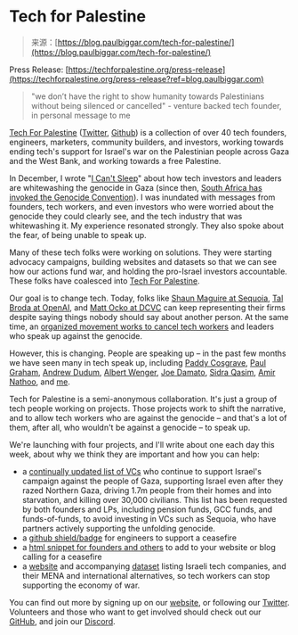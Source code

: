 <!--yml
category: 未分类
date: 2024-05-27 14:25:43
-->

# Tech for Palestine

> 来源：[https://blog.paulbiggar.com/tech-for-palestine/](https://blog.paulbiggar.com/tech-for-palestine/)

Press Release: [https://techforpalestine.org/press-release](https://techforpalestine.org/press-release?ref=blog.paulbiggar.com)

> "we don’t have the right to show humanity towards Palestinians without being silenced or cancelled" - venture backed tech founder, in personal message to me

[Tech For Palestine](https://techforpalestine.org/?ref=blog.paulbiggar.com) ([Twitter](https://twitter.com/tech4palestine?ref=blog.paulbiggar.com), [Github](https://github.com/techforpalestine?ref=blog.paulbiggar.com)) is a collection of over 40 tech founders, engineers, marketers, community builders, and investors, working towards ending tech's support for Israel's war on the Palestinian people across Gaza and the West Bank, and working towards a free Palestine.

In December, I wrote "[I Can't Sleep](https://blog.paulbiggar.com/i-cant-sleep/)" about how tech investors and leaders are whitewashing the genocide in Gaza (since then, [South Africa has invoked the Genocide Convention](https://www.icj-cij.org/sites/default/files/case-related/192/192-20231228-app-01-00-en.pdf?ref=blog.paulbiggar.com)). I was inundated with messages from founders, tech workers, and even investors who were worried about the genocide they could clearly see, and the tech industry that was whitewashing it. My experience resonated strongly. They also spoke about the fear, of being unable to speak up.

Many of these tech folks were working on solutions. They were starting advocacy campaigns, building websites and datasets so that we can see how our actions fund war, and holding the pro-Israel investors accountable. These folks have coalesced into [Tech For Palestine](https://techforpalestine.org/?ref=blog.paulbiggar.com).

Our goal is to change tech. Today, folks like [Shaun Maguire at Sequoia](https://genocide.vc/meet-shaun-maguire/?ref=blog.paulbiggar.com), [Tal Broda at OpenAI](https://www.ipetitions.com/petition/fire-tal-broda-immediately?ref=blog.paulbiggar.com), and [Matt Ocko at DCVC](https://genocide.vc/matt-ocko-of-dcvc-believes-palestinians-are-sub-human/?ref=blog.paulbiggar.com) can keep representing their firms despite saying things nobody should say about another person. At the same time, an [organized movement works to cancel tech workers](https://www.leefang.com/p/inside-the-pro-israel-information?ref=blog.paulbiggar.com) and leaders who speak up against the genocide.

However, this is changing. People are speaking up – in the past few months we have seen many in tech speak up, including [Paddy Cosgrave](https://twitter.com/paddycosgrave/status/1713964519884513446?lang=en&ref=blog.paulbiggar.com), [Paul Graham](https://twitter.com/paulg/status/1741952950916808987?ref=blog.paulbiggar.com), [Andrew Dudum](https://medium.com/@andrew.dudum/in-pursuit-for-peace-our-leaders-need-to-embrace-nuance-1a5682a1372d?ref=blog.paulbiggar.com), [Albert Wenger](https://continuations.com/post/732639501354172417/israelgaza?ref=blog.paulbiggar.com), [Joe Damato](https://blog.dama.to/why-do-you-care-about-palestine/?ref=blog.paulbiggar.com), [Sidra Qasim](https://twitter.com/sidraqasim/status/1723458301352919544?ref=blog.paulbiggar.com), [Amir Nathoo](https://www.linkedin.com/feed/update/urn:li:activity:7147965379124879360/?ref=blog.paulbiggar.com), and [me](https://blog.paulbiggar.com/i-cant-sleep/).

Tech for Palestine is a semi-anonymous collaboration. It's just a group of tech people working on projects. Those projects work to shift the narrative, and to allow tech workers who are against the genocide – and that's a lot of them, after all, who wouldn't be against a genocide – to speak up.

We're launching with four projects, and I'll write about one each day this week, about why we think they are important and how you can help:

*   a [continually updated list of VCs](https://github.com/TechForPalestine/antipalestinian-vc-funds?ref=blog.paulbiggar.com) who continue to support Israel's campaign against the people of Gaza, supporting Israel even after they razed Northern Gaza, driving 1.7m people from their homes and into starvation, and killing over 30,000 civilians. This list has been requested by both founders and LPs, including pension funds, GCC funds, and funds-of-funds, to avoid investing in VCs such as Sequoia, who have partners actively supporting the unfolding genocide.
*   a [github shield/badge](https://github.com/techforpalestine/badges?ref=blog.paulbiggar.com) for engineers to support a ceasefire
*   a [html snippet for founders and others](https://github.com/techforpalestine/palestine-banner?ref=blog.paulbiggar.com) to add to your website or blog calling for a ceasefire
*   a [website](https://israelitechalternatives.com/?ref=blog.paulbiggar.com) and accompanying [dataset](https://github.com/TechForPalestine/boycott-israeli-tech-companies-dataset?ref=blog.paulbiggar.com) listing Israeli tech companies, and their MENA and international alternatives, so tech workers can stop supporting the economy of war.

You can find out more by signing up on our [website](https://techforpalestine.org/?ref=blog.paulbiggar.com), or following our [Twitter](https://twitter.com/tech4palestine?ref=blog.paulbiggar.com). Volunteers and those who want to get involved should check out our [GitHub](https://github.com/techforpalestine?ref=blog.paulbiggar.com), and join our [Discord](https://techforpalestine.org/discord-invite?ref=blog.paulbiggar.com).